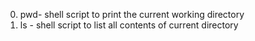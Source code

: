 0. pwd- shell script to print the current working directory
1. ls - shell script to list all contents of current directory
